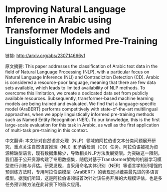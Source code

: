 # Improving Natural Language Inference in Arabic using Transformer Models and Linguistically Informed Pre-Training

链接: http://arxiv.org/abs/2307.14666v1

原文摘要:
This paper addresses the classification of Arabic text data in the field of
Natural Language Processing (NLP), with a particular focus on Natural Language
Inference (NLI) and Contradiction Detection (CD). Arabic is considered a
resource-poor language, meaning that there are few data sets available, which
leads to limited availability of NLP methods. To overcome this limitation, we
create a dedicated data set from publicly available resources. Subsequently,
transformer-based machine learning models are being trained and evaluated. We
find that a language-specific model (AraBERT) performs competitively with
state-of-the-art multilingual approaches, when we apply linguistically informed
pre-training methods such as Named Entity Recognition (NER). To our knowledge,
this is the first large-scale evaluation for this task in Arabic, as well as
the first application of multi-task pre-training in this context.

中文翻译:
本文针对自然语言处理（NLP）领域的阿拉伯语文本分类问题展开研究，重点关注自然语言推理（NLI）和矛盾检测（CD）任务。阿拉伯语被视为资源稀缺型语言，现有数据集稀少，导致相关NLP方法发展受限。为突破这一限制，我们基于公开资源构建了专用数据集，随后对基于Transformer架构的机器学习模型进行训练与评估。研究发现，当采用命名实体识别（NER）等语言学知识增强的预训练方法时，专用阿拉伯语模型（AraBERT）的表现足以媲美最先进的多语言模型。据我们所知，这是阿拉伯语领域首次针对该任务开展的大规模评估，也是多任务预训练方法在此背景下的首次应用。

